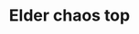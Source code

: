 ---
layout: item
title: Elder chaos top
item-id: 20517
datatable: true
id: 20517
name: "Elder chaos top"
members: true
lowalch: 320
highalch: 480
examine: "The robes worn by the dangerous elder druids."
monsters:
  - id: 6607
    name: "Elder Chaos druid"
    members: true
    combat_level: 129
    wiki_url: "https://oldschool.runescape.wiki/w/Elder_Chaos_druid"
    drops:
      - quantity: "1"
        rarity: 0.0007047216349541931
    image: "https://oldschool.runescape.wiki/images/9/9c/Elder_Chaos_druid.png?559f2"
---